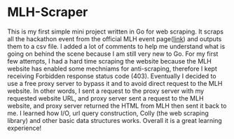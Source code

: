 # MLH-Scraper

This is my first simple mini project written in Go for web scraping. It scraps all the hackathon event from the official MLH event page([link](https://mlh.io/seasons/2024/events)) and outputs them to a csv file. I added a lot of comments to help me understand what is going on behind the scene because I am still very new to Go. For my first few attempts, I had a hard time scraping the website because the MLH website has enabled some mechniams for anti-scraping, therefore I kept receiving Forbidden response status code (403). Eventually I decided to use a free proxy server to bypass it and to avoid direct request to the MLH website. In other words, I sent a request to the proxy server with my requested website URL, and proxy server sent a request to the MLH website, and proxy server returned the HTML from MLH then sent it back to me. I learned how I/O, url query construction, Colly (the web scraping library) and other basic data structures works. Overall it is a great learning experience!